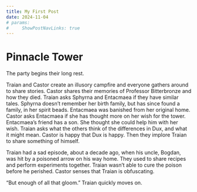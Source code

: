```yaml
---
title: My First Post
date: 2024-11-04
# params:
#     ShowPostNavLinks: true
---
```


# Pinnacle Tower

The party begins their long rest.

Traian and Castor create an illusory campfire and everyone gathers around to share stories.
Castor shares their memories of Professor Bitterbronze and how they died.
Traian asks Sphyrna and Entacmaea if they have similar tales.
Sphyrna doesn’t remember her birth family, but has since found a family, in her spirit beads.
Entacmaea was banished from her original home.
Castor asks Entacmaea if she has thought more on her wish for the tower.
Entacmaea’s friend has a son. She thought she could help him with her wish.
Traian asks what the others think of the differences in Dux, and what it might mean.
Castor is happy that Dux is happy. Then they implore Traian to share something of himself.

Traian had a sad episode, about a decade ago, when his uncle, Bogdan, was hit by a poisoned arrow on his way home. They used to share recipes and perform experiments together.
Traian wasn’t able to cure the poison before he perished.
Castor senses that Traian is obfuscating.

“But enough of all that gloom.” Traian quickly moves on.
